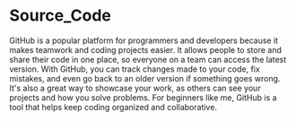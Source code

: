 # Source_Code

GitHub is a popular platform for programmers and developers because it makes teamwork and coding projects easier. It allows people to store and share their code in one place, so everyone on a team can access the latest version. With GitHub, you can track changes made to your code, fix mistakes, and even go back to an older version if something goes wrong. It's also a great way to showcase your work, as others can see your projects and how you solve problems. For beginners like me, GitHub is a tool that helps keep coding organized and collaborative.
